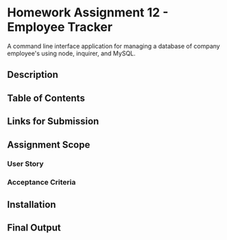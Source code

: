 # Homework Assignment 12 - Employee Tracker

A command line interface application for managing a database of company employee's using node, inquirer, and MySQL.

## Description

## Table of Contents

## Links for Submission

## Assignment Scope

### User Story

### Acceptance Criteria

## Installation

## Final Output
